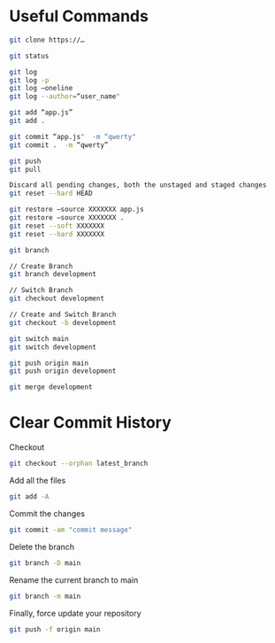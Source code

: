 # Useful Commands

```bash
git clone https://…
```

```bash
git status
```

```bash
git log
git log -p
git log —oneline
git log --author=“user_name"
```

```bash
git add “app.js”
git add .
```

```bash
git commit “app.js"  -m “qwerty"
git commit .  -m “qwerty”
```

```bash
git push
git pull
```

```bash
Discard all pending changes, both the unstaged and staged changes   
git reset --hard HEAD
```

```bash
git restore —source XXXXXXX app.js
git restore —source XXXXXXX .
git reset --soft XXXXXXX
git reset --hard XXXXXXX
```

```bash
git branch

// Create Branch
git branch development

// Switch Branch
git checkout development

// Create and Switch Branch
git checkout -b development

git switch main
git switch development

git push origin main
git push origin development

git merge development
```

# Clear Commit History

Checkout    
```bash
git checkout --orphan latest_branch
```

Add all the files   
```bash
git add -A
```

Commit the changes    
```bash
git commit -am "commit message"
```

Delete the branch   
```bash
git branch -D main
```

Rename the current branch to main
```bash
git branch -m main
```

Finally, force update your repository
```bash
git push -f origin main
```
